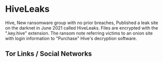 # HiveLeaks

Hive, New ransomware group with no prior breaches, Published a leak site on the darknet in June 2021 called HiveLeaks. Files are encrypted with the ".key.hive" extension. The ransom note referring victims to an onion site with login information to "Purchase" Hive's decryption software.

## Tor Links / Social Networks